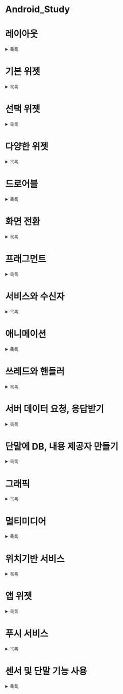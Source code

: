 # Android_Study

# 레이아웃
  <details> 
  <summary> 목록 </summary>
  
  - 리니어 레이아웃
  - 상대 레이아웃
  - 테이블 레이아웃
  - 프레임 레이아웃
  - 스크롤 뷰
  </details>
  
  
  
# 기본 위젯
  <details>
  <summary> 목록 </summary>
  
  - 기본 위젯
  - 이벤트 처리 이해
  - 토스트
  - 스낵바
  - 대화상자
  - 프로그레스바
  </details>



# 선택 위젯
  <details>
  <summary> 목록 </summary>
  
  - 나인패치 이미지
  - 커스텀 뷰
  - 카드뷰
  - 리싸이클러뷰
  - 스피너
  </details>



# 다양한 위젯
  <details>
  <summary> 목록 </summary>
  
  - 앱 화면에 웹 브라우저 넣기
  - 시크바
  - 키패드
  </details>



# 드로어블
  <details>
  <summary> 목록 </summary>
  
  - 드로어블
  </details>



# 화면 전환
  <details>
  <summary> 목록 </summary>
  
  - 레이아웃 인플레이션 이해
  - 다수의 화면 만들고, 화면간 전환하기
  - 인텐트
  - 플래그와 부가 데이터
  - 태스크 관리
  - 액비티시 수명주기
  - SharedPreferences
  </details>
  
  
  
# 프래그먼트
  <details>
  <summary> 목록 </summary>
  
  - 프래그먼트
  - 액션바
  - 상단 탭
  - 하단 탭
  - 뷰페이저
  - 바로가기 메뉴
  </details>
  
  
  
# 서비스와 수신자
  <details>
  <summary> 목록 </summary>
  
  - 서비스
  - 브로드캐스트 수신자
  - 위험 권한 부여
  - 리소스와 매니페스트
  - 그래들
  </details>
  
  
  
# 애니메이션
  <details>
  <summary> 목록 </summary>
  
  - 애니메이션
  - 페이지 슬라이딩
  </details>
  
  
  
# 쓰레드와 핸들러
  <details>
  <summary> 목록 </summary>
  
  - 핸들러
  - 일정 시간 후 실행
  - 쓰레드로 메시지 전송
  - AsyncTask
  - 쓰레드로 애니메이션
  </details>
  
  
  
# 서버 데이터 요청, 응답받기
  <details>
  <summary> 목록 </summary>
  
  - 네트워킹
  - 소켓 사용
  - 웹으로 요청
  - Volley 
  - JSON 데이터 다루기
  - 영화 정보 가져오기
  </details>
  
  
  
# 단말에 DB, 내용 제공자 만들기
  <details>
  <summary> 목록 </summary>
  
  - 모바일 DB란
  - DB와 테이블 만들기
  - 헬퍼 클래스로 업그레이드 지원
  - 데이터 조회
  - 내용 제공자
  - 앨범과 연락처 조회
  </details>
  
  
  
# 그래픽
  <details>
  <summary> 목록 </summary>
  
  - 뷰에 그래픽 그리기
  - 드로어블 객체로 만들어 그리기
  - 비트맵 이미지 사용
  - 페인트보드 
  - 멀티터치 이미지 뷰어
  - 머티리얼 디자인
  </details>
  
  
  
# 멀티미디어
  <details>
  <summary> 목록 </summary>
  
  - 카메라로 사진 찍어 저장
  - 화면에 카메라 미리보기 넣기
  - 음악 파일 재생
  - 동영상 재생
  - 오디오 녹음하여 저장
  - 동영상 녹화
  - 유튜브 영상 재생
  </details>
  
  
  
# 위치기반 서비스
  <details>
  <summary> 목록 </summary>
  
  - GPS로 내 위치 확인
  - 현재 위치 지도로 보여주기
  - 지도에 아이콘 추가
  </details>
  
  
  
# 앱 위젯
  <details>
  <summary> 목록 </summary>
  
  - 앱위젯
  </details>
  
  
  
# 푸시 서비스
  <details>
  <summary> 목록 </summary>
  
  - 진동과 소리로 알려주기
  - 상단 알림으로 알려주기
  - 푸시 서비스
  </details>
  
  
  
# 센서 및 단말 기능 사용
  <details>
  <summary> 목록 </summary>
  
  - 센서
  - 시스템 서비스
  - 네트워크 기능 활용
  - 다중 창 지원
  </details>
